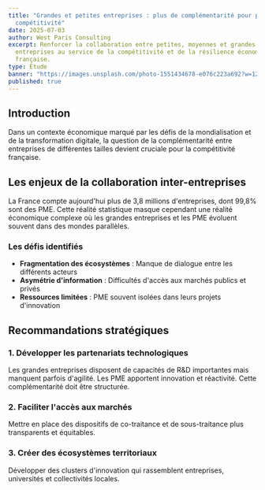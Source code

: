```yaml
---
title: "Grandes et petites entreprises : plus de complémentarité pour plus de
  compétitivité"
date: 2025-07-03
author: West Paris Consulting
excerpt: Renforcer la collaboration entre petites, moyennes et grandes
  entreprises au service de la compétitivité et de la résilience économique
  française.
type: Étude
banner: "https://images.unsplash.com/photo-1551434678-e076c223a692?w=1200&h=600&fit=crop"
published: true
---
```


## Introduction

Dans un contexte économique marqué par les défis de la mondialisation et de la transformation digitale, la question de la complémentarité entre entreprises de différentes tailles devient cruciale pour la compétitivité française.

## Les enjeux de la collaboration inter-entreprises

La France compte aujourd'hui plus de 3,8 millions d'entreprises, dont 99,8% sont des PME. Cette réalité statistique masque cependant une réalité économique complexe où les grandes entreprises et les PME évoluent souvent dans des mondes parallèles.

### Les défis identifiés

*   **Fragmentation des écosystèmes** : Manque de dialogue entre les différents acteurs
*   **Asymétrie d'information** : Difficultés d'accès aux marchés publics et privés
*   **Ressources limitées** : PME souvent isolées dans leurs projets d'innovation

## Recommandations stratégiques

### 1\. Développer les partenariats technologiques

Les grandes entreprises disposent de capacités de R&D importantes mais manquent parfois d'agilité. Les PME apportent innovation et réactivité. Cette complémentarité doit être structurée.

### 2\. Faciliter l'accès aux marchés

Mettre en place des dispositifs de co-traitance et de sous-traitance plus transparents et équitables.

### 3\. Créer des écosystèmes territoriaux

Développer des clusters d'innovation qui rassemblent entreprises, universités et collectivités locales.


